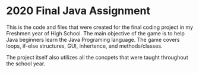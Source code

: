 # 2020 Final Java Assignment
This is the code and files that were created for the final coding project in my Freshmen year of High School. 
The main objective of the game is to help Java beginners learn the Java Programing language. The game covers loops, if-else structures, GUI, inhertence, and methods/classes.

The project itself also utilizes all the concpets that were taught throughout the school year.
